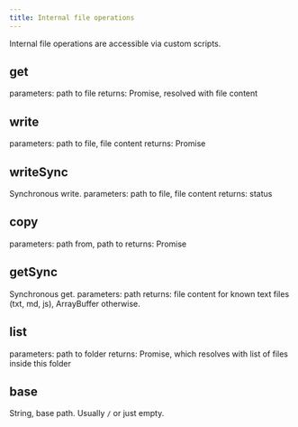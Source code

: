 ```yaml
---
title: Internal file operations
---
```


Internal file operations are accessible via custom scripts. 

get
---
parameters: path to file
returns: Promise, resolved with file content    


write
-----
parameters: path to file, file content
returns: Promise


writeSync
---------
Synchronous write.
parameters: path to file, file content
returns: status

copy
----
parameters: path from, path to
returns: Promise

getSync
-------
Synchronous get.
parameters: path
returns: file content for known text files (txt, md, js), ArrayBuffer otherwise.

list
----
parameters: path to folder
returns: Promise, which resolves with list of files inside this folder

base
----
String, base path. Usually `/` or just empty.
